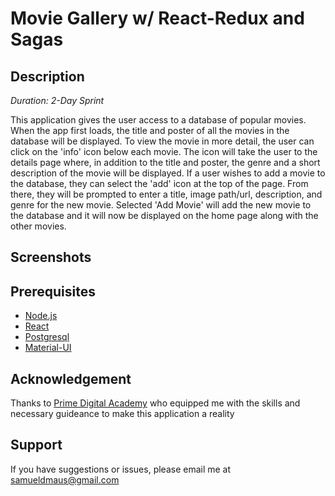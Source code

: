 # Movie Gallery w/ React-Redux and Sagas

## Description
_Duration: 2-Day Sprint_

This application gives the user access to a database of popular movies. When the app first loads, the title and poster of all the movies in the database will be displayed. To view the movie in more detail, the user can click on the 'info' icon below each movie. The icon will take the user to the details page where, in addition to the title and poster, the genre and a short description of the movie will be displayed. If a user wishes to add a movie to the database, they can select the 'add' icon at the top of the page. From there, they will be prompted to enter a title, image path/url, description, and genre for the new movie. Selected 'Add Movie' will add the new movie to the database and it will now be displayed on the home page along with the other movies.

## Screenshots


## Prerequisites
- [Node.js](https://nodejs.org)
- [React](https://reactjs.org)
- [Postgresql](https://www.postgresql.org/)
- [Material-UI](https://material-ui.com/)

## Acknowledgement
Thanks to [Prime Digital Academy](https://www.primeacademy.io) who equipped me with the skills and necessary guideance to make this application a reality

## Support
If you have suggestions or issues, please email me at samueldmaus@gmail.com
